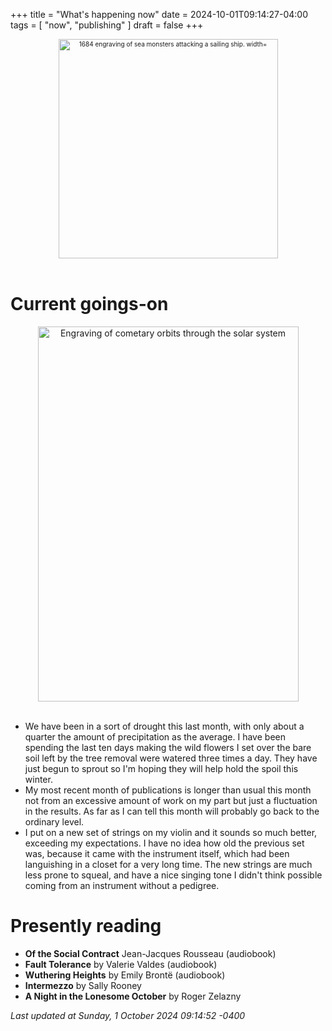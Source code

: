 +++
title = "What's happening now"
date = 2024-10-01T09:14:27-04:00
tags = [
    "now",
    "publishing"
]
draft = false
+++
<div align="center" style="font-size:x-small"><img src="https://milkfish08.s3.amazonaws.com/photo/blog/abovethefold/1684-untitled-engraving-of-sea-monsters-attacking-a-sailing-vessel-49fa31.jpg" alt="1684 engraving of sea monsters attacking a sailing ship. width="512" height="351" title="Sea monsters attacking a sailing ship" /></div><br clear="all" />

# Current goings-on

<div align="center"><img src="https://milkfish08.s3.amazonaws.com/photo/blog/comets.jpeg" height=600 width=417 alt="Engraving of cometary orbits through the solar system" title="Comets" /></div><br clear="all" />

* We have been in a sort of drought this last month, with only about a quarter the amount of precipitation as the average.
I have been spending the last ten days making the wild flowers I set over the bare soil left by the tree removal were watered three times a day.
They have just begun to sprout so I'm hoping they will help hold the spoil this winter.
* My most recent month of publications is longer than usual this month not from an excessive amount of work on my part but just a fluctuation in the results.
As far as I can tell this month will probably go back to the ordinary level.
* I put on a new set of strings on my violin and it sounds so much better, exceeding my expectations.
I have no idea how old the previous set was, because it came with the instrument itself, which had been languishing in a closet for a very long time.
The new strings are much less prone to squeal, and have a nice singing tone I didn't think possible coming from an instrument without a pedigree.

# Presently reading

* __Of the Social Contract__ Jean-Jacques Rousseau (audiobook)
* __Fault Tolerance__ by Valerie Valdes (audiobook)
* __Wuthering Heights__ by Emily Bront&euml; (audiobook)
* __Intermezzo__ by Sally Rooney
* __A Night in the Lonesome October__ by Roger Zelazny

*Last updated at Sunday, 1 October 2024 09:14:52 -0400*
